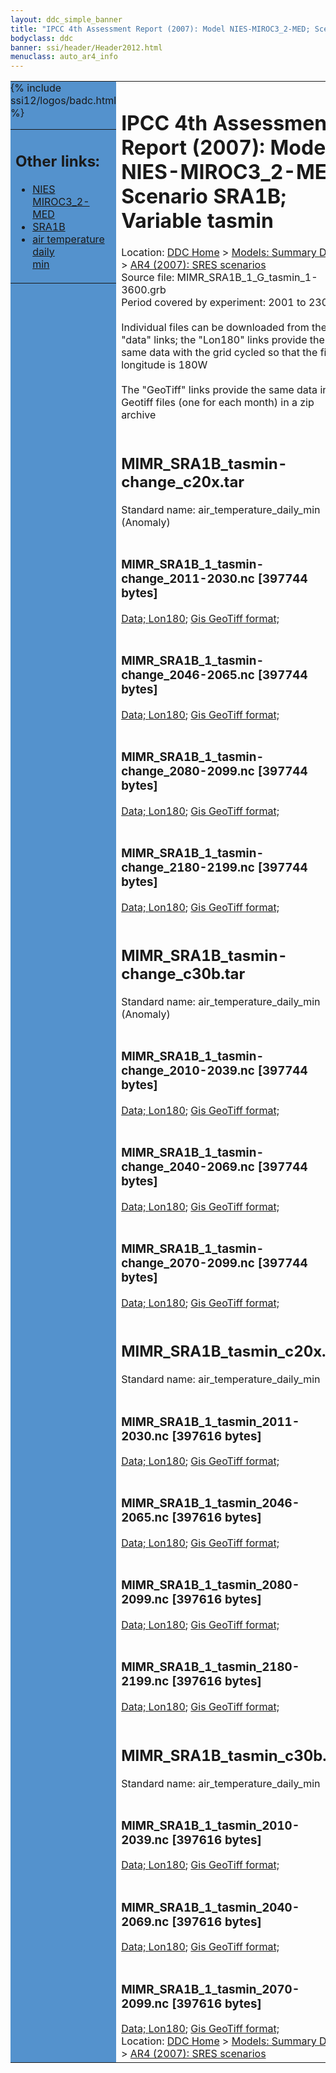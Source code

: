 ```yaml
---
layout: ddc_simple_banner
title: "IPCC 4th Assessment Report (2007): Model NIES-MIROC3_2-MED; Scenario SRA1B; Variable tasmin"
bodyclass: ddc
banner: ssi/header/Header2012.html
menuclass: auto_ar4_info
---
```



<table width="100%" border="0" cellspacing="0" cellpadding="0" style="border-collapse: collapse;">
<tr style="margin:0;padding:0;border:0;">
<td style="margin:0;padding:0;border:0;height:1pt;width:150pt;background:#5492CD;" valign="top" >

<div id="lh-col2" class="auto_ar4_info">
<table class="menumain" bgcolor="#5492CD" cellspacing="0" width="100%" border="0">
<tr><td>
<h2> Other links:</h2>
<ul>
<li><a href="/auto/ar4/model-NIES-MIROC3_2-MED.html">NIES<br/>MIROC3_2-MED</a></li>
<li><a href="/auto/ar4/scenario-SRA1B.html">SRA1B</a></li>
<li><a href="/auto/ar4/var-air_temperature_daily_min.html">air temperature daily<br/> min</a></li>
</ul>
</td></tr>
{% include ssi12/logos/badc.html %}
</table>
</div>
</td>
<td><h1>IPCC 4th Assessment Report (2007): Model NIES-MIROC3_2-MED; Scenario SRA1B; Variable tasmin</h1>

<!-- Breadcrumb1 -->
<div id="breadcrumb1" align="left">
Location: <a href="/index.html">DDC Home</a> > <a href="/sim/gcm_clim/">Models: Summary Data</a>
> <a href="/sim/gcm_clim/SRES_AR4/index.html">AR4 (2007): SRES scenarios</a>
</div>
<!-- End of Breadcrumb1 -->Source file: MIMR_SRA1B_1_G_tasmin_1-3600.grb
<br/>
Period covered by experiment: 2001 to 2300<br/>
<br/>Individual files can be downloaded from the "data" links; the "Lon180" links provide the same data
         with the grid cycled so that the first longitude is 180W<br/>
<br/>The "GeoTiff" links provide the same data in 12 Geotiff files (one for each month)
          in a zip archive<br/>
<br/><h2>MIMR_SRA1B_tasmin-change_c20x.tar</h2>
Standard name: air_temperature_daily_min (Anomaly)<br>
<br/><h3>MIMR_SRA1B_1_tasmin-change_2011-2030.nc [397744 bytes]</h3>
<a href="http://apps.ipcc-data.org/cgi-bin/downl/ar4_nc/tasmin/MIMR_SRA1B_1_tasmin-change_2011-2030.nc">Data; </a><a href="http://apps.ipcc-data.org/cgi-bin/downl/ar4_nc/tasmin/MIMR_SRA1B_1_tasmin-change_2011-2030.cyto180.nc"> Lon180</a>; <a href="/cgi-bin/downl/ar4_tif/tasmin/MIMR_SRA1B_1_tasmin-change_2011-2030.zip">Gis GeoTiff format; </a><br/>
<br/><h3>MIMR_SRA1B_1_tasmin-change_2046-2065.nc [397744 bytes]</h3>
<a href="http://apps.ipcc-data.org/cgi-bin/downl/ar4_nc/tasmin/MIMR_SRA1B_1_tasmin-change_2046-2065.nc">Data; </a><a href="http://apps.ipcc-data.org/cgi-bin/downl/ar4_nc/tasmin/MIMR_SRA1B_1_tasmin-change_2046-2065.cyto180.nc"> Lon180</a>; <a href="/cgi-bin/downl/ar4_tif/tasmin/MIMR_SRA1B_1_tasmin-change_2046-2065.zip">Gis GeoTiff format; </a><br/>
<br/><h3>MIMR_SRA1B_1_tasmin-change_2080-2099.nc [397744 bytes]</h3>
<a href="http://apps.ipcc-data.org/cgi-bin/downl/ar4_nc/tasmin/MIMR_SRA1B_1_tasmin-change_2080-2099.nc">Data; </a><a href="http://apps.ipcc-data.org/cgi-bin/downl/ar4_nc/tasmin/MIMR_SRA1B_1_tasmin-change_2080-2099.cyto180.nc"> Lon180</a>; <a href="/cgi-bin/downl/ar4_tif/tasmin/MIMR_SRA1B_1_tasmin-change_2080-2099.zip">Gis GeoTiff format; </a><br/>
<br/><h3>MIMR_SRA1B_1_tasmin-change_2180-2199.nc [397744 bytes]</h3>
<a href="http://apps.ipcc-data.org/cgi-bin/downl/ar4_nc/tasmin/MIMR_SRA1B_1_tasmin-change_2180-2199.nc">Data; </a><a href="http://apps.ipcc-data.org/cgi-bin/downl/ar4_nc/tasmin/MIMR_SRA1B_1_tasmin-change_2180-2199.cyto180.nc"> Lon180</a>; <a href="/cgi-bin/downl/ar4_tif/tasmin/MIMR_SRA1B_1_tasmin-change_2180-2199.zip">Gis GeoTiff format; </a><br/>
<br/><h2>MIMR_SRA1B_tasmin-change_c30b.tar</h2>
Standard name: air_temperature_daily_min (Anomaly)<br>
<br/><h3>MIMR_SRA1B_1_tasmin-change_2010-2039.nc [397744 bytes]</h3>
<a href="http://apps.ipcc-data.org/cgi-bin/downl/ar4_nc/tasmin/MIMR_SRA1B_1_tasmin-change_2010-2039.nc">Data; </a><a href="http://apps.ipcc-data.org/cgi-bin/downl/ar4_nc/tasmin/MIMR_SRA1B_1_tasmin-change_2010-2039.cyto180.nc"> Lon180</a>; <a href="/cgi-bin/downl/ar4_tif/tasmin/MIMR_SRA1B_1_tasmin-change_2010-2039.zip">Gis GeoTiff format; </a><br/>
<br/><h3>MIMR_SRA1B_1_tasmin-change_2040-2069.nc [397744 bytes]</h3>
<a href="http://apps.ipcc-data.org/cgi-bin/downl/ar4_nc/tasmin/MIMR_SRA1B_1_tasmin-change_2040-2069.nc">Data; </a><a href="http://apps.ipcc-data.org/cgi-bin/downl/ar4_nc/tasmin/MIMR_SRA1B_1_tasmin-change_2040-2069.cyto180.nc"> Lon180</a>; <a href="/cgi-bin/downl/ar4_tif/tasmin/MIMR_SRA1B_1_tasmin-change_2040-2069.zip">Gis GeoTiff format; </a><br/>
<br/><h3>MIMR_SRA1B_1_tasmin-change_2070-2099.nc [397744 bytes]</h3>
<a href="http://apps.ipcc-data.org/cgi-bin/downl/ar4_nc/tasmin/MIMR_SRA1B_1_tasmin-change_2070-2099.nc">Data; </a><a href="http://apps.ipcc-data.org/cgi-bin/downl/ar4_nc/tasmin/MIMR_SRA1B_1_tasmin-change_2070-2099.cyto180.nc"> Lon180</a>; <a href="/cgi-bin/downl/ar4_tif/tasmin/MIMR_SRA1B_1_tasmin-change_2070-2099.zip">Gis GeoTiff format; </a><br/>
<br/><h2>MIMR_SRA1B_tasmin_c20x.tar</h2>
Standard name: air_temperature_daily_min<br>
<br/><h3>MIMR_SRA1B_1_tasmin_2011-2030.nc [397616 bytes]</h3>
<a href="http://apps.ipcc-data.org/cgi-bin/downl/ar4_nc/tasmin/MIMR_SRA1B_1_tasmin_2011-2030.nc">Data; </a><a href="http://apps.ipcc-data.org/cgi-bin/downl/ar4_nc/tasmin/MIMR_SRA1B_1_tasmin_2011-2030.cyto180.nc"> Lon180</a>; <a href="/cgi-bin/downl/ar4_tif/tasmin/MIMR_SRA1B_1_tasmin_2011-2030.zip">Gis GeoTiff format; </a><br/>
<br/><h3>MIMR_SRA1B_1_tasmin_2046-2065.nc [397616 bytes]</h3>
<a href="http://apps.ipcc-data.org/cgi-bin/downl/ar4_nc/tasmin/MIMR_SRA1B_1_tasmin_2046-2065.nc">Data; </a><a href="http://apps.ipcc-data.org/cgi-bin/downl/ar4_nc/tasmin/MIMR_SRA1B_1_tasmin_2046-2065.cyto180.nc"> Lon180</a>; <a href="/cgi-bin/downl/ar4_tif/tasmin/MIMR_SRA1B_1_tasmin_2046-2065.zip">Gis GeoTiff format; </a><br/>
<br/><h3>MIMR_SRA1B_1_tasmin_2080-2099.nc [397616 bytes]</h3>
<a href="http://apps.ipcc-data.org/cgi-bin/downl/ar4_nc/tasmin/MIMR_SRA1B_1_tasmin_2080-2099.nc">Data; </a><a href="http://apps.ipcc-data.org/cgi-bin/downl/ar4_nc/tasmin/MIMR_SRA1B_1_tasmin_2080-2099.cyto180.nc"> Lon180</a>; <a href="/cgi-bin/downl/ar4_tif/tasmin/MIMR_SRA1B_1_tasmin_2080-2099.zip">Gis GeoTiff format; </a><br/>
<br/><h3>MIMR_SRA1B_1_tasmin_2180-2199.nc [397616 bytes]</h3>
<a href="http://apps.ipcc-data.org/cgi-bin/downl/ar4_nc/tasmin/MIMR_SRA1B_1_tasmin_2180-2199.nc">Data; </a><a href="http://apps.ipcc-data.org/cgi-bin/downl/ar4_nc/tasmin/MIMR_SRA1B_1_tasmin_2180-2199.cyto180.nc"> Lon180</a>; <a href="/cgi-bin/downl/ar4_tif/tasmin/MIMR_SRA1B_1_tasmin_2180-2199.zip">Gis GeoTiff format; </a><br/>
<br/><h2>MIMR_SRA1B_tasmin_c30b.tar</h2>
Standard name: air_temperature_daily_min<br>
<br/><h3>MIMR_SRA1B_1_tasmin_2010-2039.nc [397616 bytes]</h3>
<a href="http://apps.ipcc-data.org/cgi-bin/downl/ar4_nc/tasmin/MIMR_SRA1B_1_tasmin_2010-2039.nc">Data; </a><a href="http://apps.ipcc-data.org/cgi-bin/downl/ar4_nc/tasmin/MIMR_SRA1B_1_tasmin_2010-2039.cyto180.nc"> Lon180</a>; <a href="/cgi-bin/downl/ar4_tif/tasmin/MIMR_SRA1B_1_tasmin_2010-2039.zip">Gis GeoTiff format; </a><br/>
<br/><h3>MIMR_SRA1B_1_tasmin_2040-2069.nc [397616 bytes]</h3>
<a href="http://apps.ipcc-data.org/cgi-bin/downl/ar4_nc/tasmin/MIMR_SRA1B_1_tasmin_2040-2069.nc">Data; </a><a href="http://apps.ipcc-data.org/cgi-bin/downl/ar4_nc/tasmin/MIMR_SRA1B_1_tasmin_2040-2069.cyto180.nc"> Lon180</a>; <a href="/cgi-bin/downl/ar4_tif/tasmin/MIMR_SRA1B_1_tasmin_2040-2069.zip">Gis GeoTiff format; </a><br/>
<br/><h3>MIMR_SRA1B_1_tasmin_2070-2099.nc [397616 bytes]</h3>
<a href="http://apps.ipcc-data.org/cgi-bin/downl/ar4_nc/tasmin/MIMR_SRA1B_1_tasmin_2070-2099.nc">Data; </a><a href="http://apps.ipcc-data.org/cgi-bin/downl/ar4_nc/tasmin/MIMR_SRA1B_1_tasmin_2070-2099.cyto180.nc"> Lon180</a>; <a href="/cgi-bin/downl/ar4_tif/tasmin/MIMR_SRA1B_1_tasmin_2070-2099.zip">Gis GeoTiff format; </a><br/>
<!-- Breadcrumb2 -->
<div id="breadcrumb2" align="left">
Location: <a href="/index.html">DDC Home</a> > <a href="/sim/gcm_clim/">Models: Summary Data</a>
> <a href="/sim/gcm_clim/SRES_AR4/index.html">AR4 (2007): SRES scenarios</a>
</div>
<!-- End of Breadcrumb2 --></td></tr></table>
